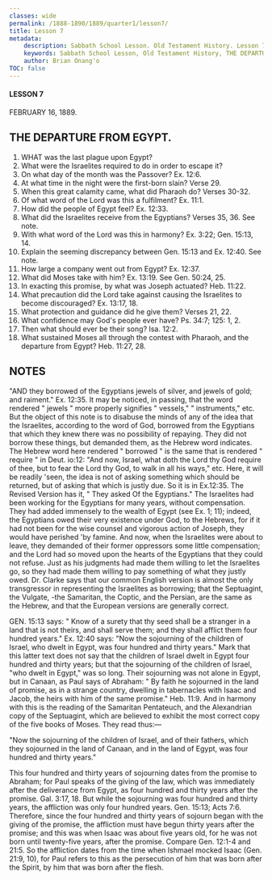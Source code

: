 ```yaml
---
classes: wide
permalink: /1888-1890/1889/quarter1/lesson7/
title: Lesson 7
metadata:
    description: Sabbath School Lesson. Old Testament History. Lesson 7. FEBRUARY 16, 1889. THE DEPARTURE FROM EGYPT. 
    keywords: Sabbath School Lesson, Old Testament History, THE DEPARTURE FROM EGYPT, Lesson 7. FEBRUARY 16, 1889.
    author: Brian Onang'o
TOC: false
---
```


#### LESSON 7

FEBRUARY 16, 1889.

## THE DEPARTURE FROM EGYPT.

1. WHAT was the last plague upon Egypt?
2. What were the Israelites required to do in order to escape it?
3. On what day of the month was the Passover? Ex. 12:6.
4. At what time in the night were the first-born slain? Verse 29.
5. When this great calamity came, what did Pharaoh do? Verses 30-32.
6. Of what word of the Lord was this a fulfilment? Ex. 11:1.
7. How did the people of Egypt feel? Ex. 12:33.
8. What did the Israelites receive from the Egyptians? Verses 35, 36. See note.
9. With what word of the Lord was this in harmony? Ex. 3:22; Gen. 15:13, 14.
10. Explain the seeming discrepancy between Gen. 15:13 and Ex. 12:40. See note.
11. How large a company went out from Egypt? Ex. 12:37.
12. What did Moses take with him? Ex. 13:19. See Gen. 50:24, 25.
13. In exacting this promise, by what was Joseph actuated? Heb. 11:22.
14. What precaution did the Lord take against causing the Israelites to become discouraged? Ex. 13:17, 18.
15. What protection and guidance did he give them? Verses 21, 22.
16. What confidence may God's people ever have? Ps. 34:7; 125: 1, 2.
17. Then what should ever be their song? Isa. 12:2.
18. What sustained Moses all through the contest with Pharaoh, and the departure from Egypt? Heb. 11:27, 28.

## NOTES

"AND they borrowed of the Egyptians jewels of silver, and jewels of gold; and raiment." Ex. 12:35. It may be noticed, in passing, that the word rendered " jewels " more properly signifies " vessels," " instruments," etc. But the object of this note is to disabuse the minds of any of the idea that the Israelites, according to the word of God, borrowed from the Egyptians that which they knew there was no possibility of repaying. They did not borrow these things, but demanded them, as the Hebrew word indicates. The Hebrew word here rendered " borrowed " is the same that is rendered " require " in Deut. io:12: "And now, Israel, what doth the Lord thy God require of thee, but to fear the Lord thy God, to walk in all his ways," etc. Here, it will be readily 'seen, the idea is not of asking something which should be returned, but of asking that which is justly due. So it is in Ex.12:35. The Revised Version has it, " They asked Of the Egyptians." The Israelites had been working for the Egyptians for many years, without compensation. They had added immensely to the wealth of Egypt (see Ex. 1; 11); indeed, the Egyptians owed their very existence under God, to the Hebrews, for if it had not been for the wise counsel and vigorous action of Joseph, they would have perished 'by famine. And now, when the Israelites were about to leave, they demanded of their former oppressors some little compensation; and the Lord had so moved upon the hearts of the Egyptians that they could not refuse. Just as his judgments had made them willing to let the Israelites go, so they had made them willing to pay something of what they justly owed. Dr. Clarke says that our common English version is almost the only transgressor in representing the Israelites as borrowing; that the Septuagint, the Vulgate, -the Samaritan, the Coptic, and the Persian, are the same as the Hebrew, and that the European versions are generally correct.

GEN. 15:13 says: " Know of a surety that thy seed shall be a stranger in a land that is not theirs, and shall serve them; and they shall afflict them four hundred years." Ex. 12:40 says: "Now the sojourning of the children of Israel, who dwelt in Egypt, was four hundred and thirty years." Mark that this latter text does not say that the children of Israel dwelt in Egypt four hundred and thirty years; but that the sojourning of the children of Israel, "who dwelt in Egypt," was so long. Their sojourning was not alone in Egypt, but in Canaan, as Paul says of Abraham: " By faith he sojourned in the land of promise, as in a strange country, dwelling in tabernacles with Isaac and Jacob, the heirs with him of the same promise." Heb. 11:9. And in harmony with this is the reading of the Samaritan Pentateuch, and the Alexandrian copy of the Septuagint, which are believed to exhibit the most correct copy of the five books of Moses. They read thus:—

"Now the sojourning of the children of Israel, and of their fathers, which they sojourned in the land of Canaan, and in the land of Egypt, was four hundred and thirty years."

This four hundred and thirty years of sojourning dates from the promise to Abraham; for Paul speaks of the giving of the law, which was immediately after the deliverance from Egypt, as four hundred and thirty years after the promise. Gal. 3:17, 18. But while the sojourning was four hundred and thirty years, the affliction was only four hundred years. Gen. 15:13; Acts 7:6. Therefore, since the four hundred and thirty years of sojourn began with the giving of the promise, the affliction must have begun thirty years after the promise; and this was when Isaac was about five years old, for he was not born until twenty-five years, after the promise. Compare Gen. 12:1-4 and
21:5. So the affliction dates from the time when Ishmael mocked Isaac
(Gen. 21:9, 10), for Paul refers to this as the persecution of him that was born after the Spirit, by him that was born after the flesh.

